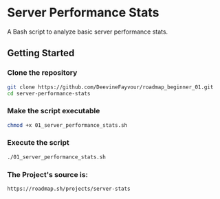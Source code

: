 # Server Performance Stats

A Bash script to analyze basic server performance stats.

## Getting Started

### Clone the repository
```bash
git clone https://github.com/DeevineFayvour/roadmap_beginner_01.git
cd server-performance-stats
```

### Make the script executable
```bash
chmod +x 01_server_performance_stats.sh
```

### Execute the script
```bash
./01_server_performance_stats.sh
```

### The Project's source is:
```bash
https://roadmap.sh/projects/server-stats
```
